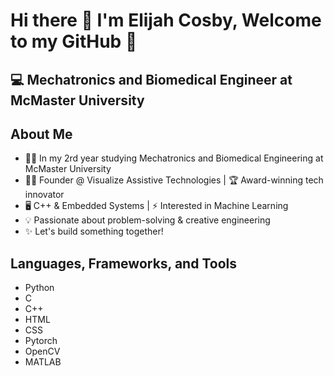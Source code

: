 # Hi there 👋  I'm Elijah Cosby, Welcome to my GitHub 👋

## 💻 Mechatronics and Biomedical Engineer at McMaster University


## About Me

  - 👨‍🎓 In my 2rd year studying Mechatronics and Biomedical Engineering at McMaster University
  - 👨‍💻 Founder @ Visualize Assistive Technologies | 🏆 Award-winning tech innovator
  - 🖥️ C++ & Embedded Systems | ⚡ Interested in Machine Learning
  - 💡 Passionate about problem-solving & creative engineering
  - ✨ Let's build something together!


## Languages, Frameworks, and Tools

  - Python
  - C
  - C++
  - HTML
  - CSS
  - Pytorch
  - OpenCV
  - MATLAB


<!--
**Elijah-Cosby/Elijah-Cosby** is a ✨ _special_ ✨ repository because its `README.md` (this file) appears on your GitHub profile.

Here are some ideas to get you started:

- 🔭 I’m currently working on ...
- 🌱 I’m currently learning ...
- 👯 I’m looking to collaborate on ...
- 🤔 I’m looking for help with ...
- 💬 Ask me about ...
- 📫 How to reach me: ...
- 😄 Pronouns: ...
- ⚡ Fun fact: ...
-->
